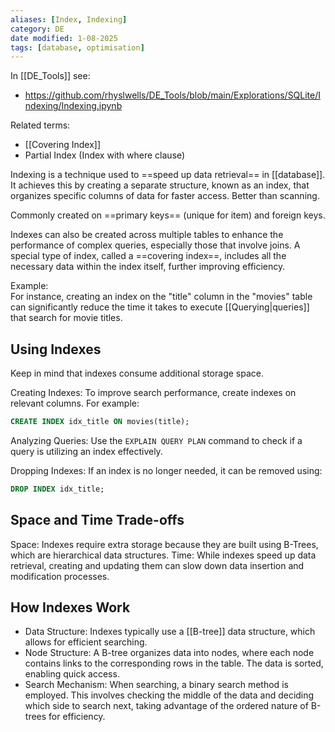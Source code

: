 ```yaml
---
aliases: [Index, Indexing]
category: DE
date modified: 1-08-2025
tags: [database, optimisation]
---
```

In [[DE_Tools]] see: 
- https://github.com/rhyslwells/DE_Tools/blob/main/Explorations/SQLite/Indexing/Indexing.ipynb

Related terms:
- [[Covering Index]]
- Partial Index (Index with where clause)

Indexing is a technique used to ==speed up data retrieval== in [[database]]. It achieves this by creating a separate structure, known as an index, that organizes specific columns of data for faster access. Better than scanning.

Commonly created on ==primary keys== (unique for item) and foreign keys.

Indexes can also be created across multiple tables to enhance the performance of complex queries, especially those that involve joins. A special type of index, called a ==covering index==, includes all the necessary data within the index itself, further improving efficiency.

Example:  
For instance, creating an index on the "title" column in the "movies" table can significantly reduce the time it takes to execute [[Querying|queries]] that search for movie titles.

## Using Indexes

Keep in mind that indexes consume additional storage space.

Creating Indexes: To improve search performance, create indexes on relevant columns. For example:
  ```sql
  CREATE INDEX idx_title ON movies(title);
  ```

Analyzing Queries: Use the `EXPLAIN QUERY PLAN` command to check if a query is utilizing an index effectively.

Dropping Indexes: If an index is no longer needed, it can be removed using:
  ```sql
  DROP INDEX idx_title;
  ```

## Space and Time Trade-offs

Space: Indexes require extra storage because they are built using B-Trees, which are hierarchical data structures.
Time: While indexes speed up data retrieval, creating and updating them can slow down data insertion and modification processes.

## How Indexes Work

- Data Structure: Indexes typically use a [[B-tree]] data structure, which allows for efficient searching.
- Node Structure: A B-tree organizes data into nodes, where each node contains links to the corresponding rows in the table. The data is sorted, enabling quick access.
- Search Mechanism: When searching, a binary search method is employed. This involves checking the middle of the data and deciding which side to search next, taking advantage of the ordered nature of B-trees for efficiency.
